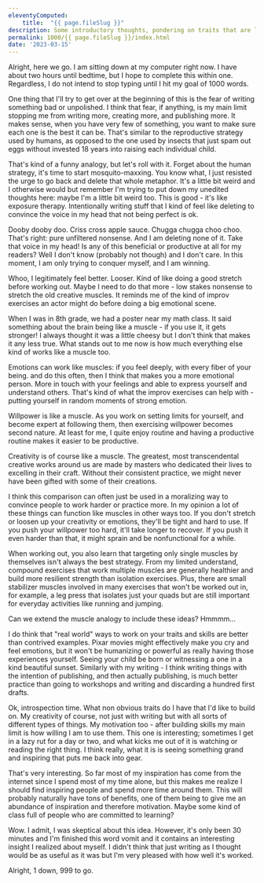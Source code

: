```yaml
---
eleventyComputed:
    title:  "{{ page.fileSlug }}"
description: Some introductory thoughts, pondering on traits that are like muscles, and ideas for inspiration
permalink: 1000/{{ page.fileSlug }}/index.html
date: '2023-03-15'
---
```


Alright, here we go. I am sitting down at my computer right now. I have about two hours until bedtime, but I hope to complete this within one. Regardless, I do not intend to stop typing until I hit my goal of 1000 words.

One thing that I'll try to get over at the beginning of this is the fear of writing something bad or unpolished. I think that fear, if anything, is my main limit stopping me from writing more, creating more, and publishing more. It makes sense, when you have very few of something, you want to make sure each one is the best it can be. That's similar to the reproductive strategy used by humans, as opposed to the one used by insects that just spam out eggs without invested 18 years into raising each individual child.

That's kind of a funny analogy, but let's roll with it. Forget about the human strategy, it's time to start mosquito-maxxing. You know what, I just resisted the urge to go back and delete that whole metaphor. It's a little bit weird and I otherwise would but remember I'm trying to put down my unedited thoughts here: maybe I'm a little bit weird too. This is good - it's like exposure therapy. Intentionally writing stuff that I kind of feel like deleting to convince the voice in my head that not being perfect is ok.

Dooby dooby doo. Criss cross apple sauce. Chugga chugga choo choo. That's right: pure unfiltered nonsense. And I am deleting none of it. Take that voice in my head! Is any of this beneficial or productive at all for my readers? Well I don't know (probably not though) and I don't care. In this moment, I am only trying to conquer myself, and I am winning.

Whoo, I legitimately feel better. Looser. Kind of like doing a good stretch before working out. Maybe I need to do that more - low stakes nonsense to stretch the old creative muscles. It reminds me of the kind of improv exercises an actor might do before doing a big emotional scene.

When I was in 8th grade, we had a poster near my math class. It said something about the brain being like a muscle - if you use it, it gets stronger! I always thought it was a little cheesy but I don't think that makes it any less true. What stands out to me now is how much everything else kind of works like a muscle too. 

Emotions can work like muscles: if you feel deeply, with every fiber of your being. and do this often, then I think that makes you a more emotional person. More in touch with your feelings and able to express yourself and understand others. That's kind of what the improv exercises can help with - putting yourself in random moments of strong emotion.

Willpower is like a muscle. As you work on setting limits for yourself, and become expert at following them, then exercising willpower becomes second nature. At least for me, I quite enjoy routine and having a productive routine makes it easier to be productive.

Creativity is of course like a muscle. The greatest, most transcendental creative works around us are made by masters who dedicated their lives to excelling in their craft. Without their consistent practice, we might never have been gifted with some of their creations.

I think this comparison can often just be used in a moralizing way to convince people to work harder or practice more. In my opinion a lot of these things can function like muscles in other ways too. If you don't stretch or loosen up your creativity or emotions, they'll be tight and hard to use. If you push your willpower too hard, it'll take longer to recover. If you push it even harder than that, it might sprain and be nonfunctional for a while.

When working out, you also learn that targeting only single muscles by themselves isn't always the best strategy. From my limited understand, compound exercises that work multiple muscles are generally healthier and build more resilient strength than isolation exercises. Plus, there are small stabilizer muscles involved in many exercises that won't be worked out in, for example, a leg press that isolates just your quads but are still important for everyday activities like running and jumping.

Can we extend the muscle analogy to include these ideas? Hmmmm...

I do think that "real world" ways to work on your traits and skills are better than contrived examples. Pixar movies might effectively make you cry and feel emotions, but it won't be humanizing or powerful as really having those experiences yourself. Seeing your child be born or witnessing a one in a kind beautiful sunset. Similarly with my writing - I think writing things with the intention of publishing, and then actually publishing, is much better practice than going to workshops and writing and discarding a hundred first drafts.

Ok, introspection time. What non obvious traits do I have that I'd like to build on. My creativity of course, not just with writing but with all sorts of different types of things. My motivation too - after building skills my main limit is how willing I am to use them. This one is interesting; sometimes I get in a lazy rut for a day or two, and what kicks me out of it is watching or reading the right thing. I think really, what it is is seeing something grand and inspiring that puts me back into gear.

That's very interesting. So far most of my inspiration has come from the internet since I spend most of my time alone, but this makes me realize I should find inspiring people and spend more time around them. This will probably naturally have tons of benefits, one of them being to give me an abundance of inspiration and therefore motivation. Maybe some kind of class full of people who are committed to learning?

Wow. I admit, I was skeptical about this idea. However, it's only been 30 minutes and I'm finished this word vomit and it contains an interesting insight I realized about myself. I didn't think that just writing as I thought would be as useful as it was but I'm very pleased with how well it's worked.

Alright, 1 down, 999 to go.
